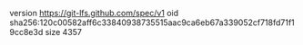 version https://git-lfs.github.com/spec/v1
oid sha256:120c00582aff6c33840938735515aac9ca6eb67a339052cf718fd71f19cc8e3d
size 4357
